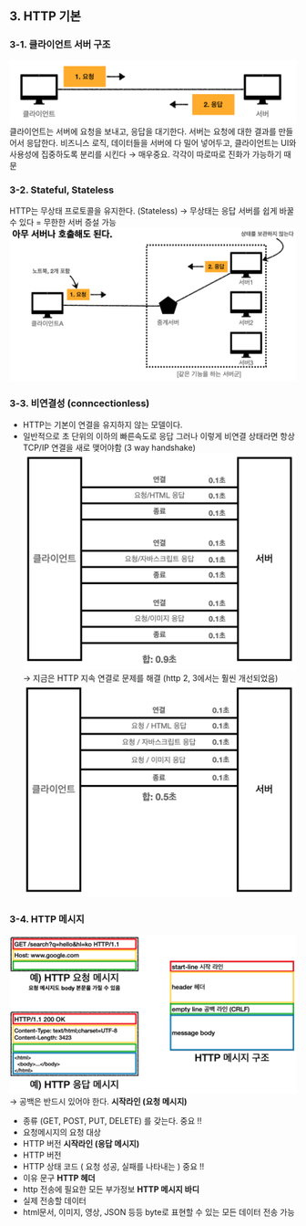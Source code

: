 ## 3. HTTP 기본
### 3-1. 클라이언트 서버 구조
![](attachment/100d1d286c131ef909055469e970f948.png)
클라이언트는 서버에 요청을 보내고, 응답을 대기한다.
서버는 요청에 대한 결과를 만들어서 응답한다.
비즈니스 로직, 데이터들을 서버에 다 밀어 넣어두고, 클라이언트는 UI와 사용성에 집중하도록 분리를 시킨다 → 매우중요. 각각이 따로따로 진화가 가능하기 때문
### 3-2. Stateful, Stateless
HTTP는 무상태 프로토콜을 유지한다. (Stateless)
→ 무상태는 응답 서버를 쉽게 바꿀 수 있다 = 무한한 서버 증설 가능
![](attachment/f532cd2208fb8324d172a6276d69ca1b.png)
### 3-3. 비연결성 (conncectionless)
- HTTP는 기본이 연결을 유지하지 않는 모델이다.
- 일반적으로 초 단위의 이하의 빠른속도로 응답
그러나 이렇게 비연결 상태라면 항상 TCP/IP 연결을 새로 맺어야함 (3 way handshake)
![](attachment/cc4454c415c081cee3e0c6cd63fc4af0.png)
→ 지금은 HTTP 지속 연결로 문제를 해결 (http 2, 3에서는 훨씬 개선되었음)
![](attachment/63294c01f9a61a2f7a94be0dfc1010f1.png)
### 3-4. HTTP 메시지
![](attachment/81c3839af11b9cb7e408fb745ad36099.png)
→ 공백은 반드시 있어야 한다.
**시작라인 (요청 메시지)**
- 종류 (GET, POST, PUT, DELETE) 를 갖는다. 중요 !!
- 요청메시지의 요청 대상
- HTTP 버전
**시작라인 (응답 메시지)**
- HTTP 버전
- HTTP 상태 코드 ( 요청 성공, 실패를 나타내는 ) 중요 !!
- 이유 문구
**HTTP 헤더**
- http 전송에 필요한 모든 부가정보
**HTTP 메시지 바디**
- 실제 전송할 데이터
- html문서, 이미지, 영상, JSON 등등 byte로 표현할 수 있는 모든 데이터 전송 가능